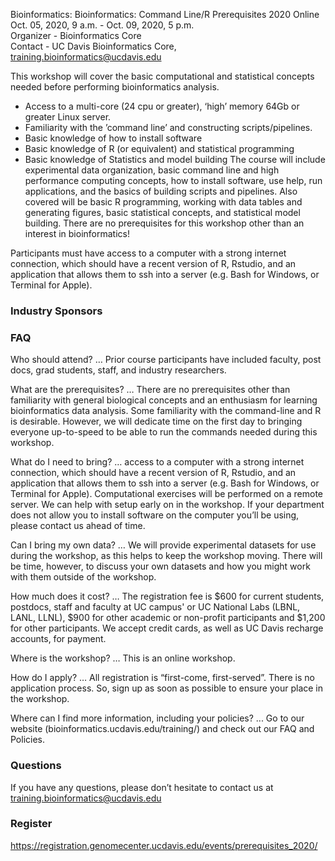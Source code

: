Bioinformatics: Bioinformatics: Command Line/R Prerequisites 2020 Online  
Oct. 05, 2020, 9 a.m. - Oct. 09, 2020, 5 p.m.  
Organizer - Bioinformatics Core  
Contact - UC Davis Bioinformatics Core, training.bioinformatics@ucdavis.edu

This workshop will cover the basic computational and statistical concepts needed before performing bioinformatics analysis.

* Access to a multi-core (24 cpu or greater), ‘high’ memory 64Gb or greater Linux server.
* Familiarity with the ’command line’ and constructing scripts/pipelines.
* Basic knowledge of how to install software
* Basic knowledge of R (or equivalent) and statistical programming
* Basic knowledge of Statistics and model building
The course will include experimental data organization, basic command line and high performance computing concepts, how to install software, use help, run applications, and the basics of building scripts and pipelines. Also covered will be basic R programming, working with data tables and generating figures, basic statistical concepts, and statistical model building. There are no prerequisites for this workshop other than an interest in bioinformatics!

Participants must have access to a computer with a strong internet connection, which should have a recent version of R, Rstudio, and an application that allows them to ssh into a server (e.g. Bash for Windows, or Terminal for Apple).

### Industry Sponsors

### FAQ

Who should attend? … Prior course participants have included faculty, post docs, grad students, staff, and industry researchers.

What are the prerequisites? … There are no prerequisites other than familiarity with general biological concepts and an enthusiasm for learning bioinformatics data analysis. Some familiarity with the command-line and R is desirable.  However, we will dedicate time on the first day to bringing everyone up-to-speed to be able to run the commands needed during this workshop.

What do I need to bring? … access to a computer with a strong internet connection, which should have a recent version of R, Rstudio, and an application that allows them to ssh into a server (e.g. Bash for Windows, or Terminal for Apple). Computational exercises will be performed on a remote server. We can help with setup early on in the workshop. If your department does not allow you to install software on the computer you’ll be using, please contact us ahead of time.

Can I bring my own data? … We will provide experimental datasets for use during the workshop, as this helps to keep the workshop moving. There will be time, however, to discuss your own datasets and how you might work with them outside of the workshop.

How much does it cost? … The registration fee is $600 for current students, postdocs, staff and faculty at UC campus' or UC National Labs (LBNL, LANL, LLNL), $900 for other academic or non-profit participants and $1,200 for other participants. We accept credit cards, as well as UC Davis recharge accounts, for payment.

Where is the workshop? … This is an online workshop.

How do I apply? … All registration is “first-come, first-served”. There is no application process.  So, sign up as soon as possible to ensure your place in the workshop.

Where can I find more information, including your policies?  ... Go to our website (bioinformatics.ucdavis.edu/training/) and check out our FAQ and Policies.

### Questions

If you have any questions, please don’t hesitate to contact us at training.bioinformatics@ucdavis.edu


### Register

https://registration.genomecenter.ucdavis.edu/events/prerequisites_2020/
